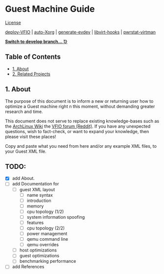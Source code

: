 # Guest Machine Guide
[License](LICENSE.md)

[deploy-VFIO](https://github.com/portellam/deploy-vfio) | [auto-Xorg](https://github.com/portellam/auto-Xorg) | [generate-evdev](https://github.com/portellam/generate-evdev) | [libvirt-hooks](https://github.com/portellam/deploy-vfio) | [pwrstat-virtman](https://github.com/portellam/deploy-vfio)

**[Switch to develop branch... ⎋](https://github.com/portellam/guest-machine-guide/tree/develop)**

## Table of Contents
- [1. About](#1-about)
- [2. Related Projects](#2-related-projects)

## 1. About
The purpose of this document is to inform a new or returning user how to optimize a Guest machine right n
this moment, without demanding greater research and time.

This document does not serve to replace existing knowledge-bases such as the [ArchLinux Wiki](https://wiki.archlinux.org/title/PCI_passthrough_via_OVMF) the [VFIO forum (Reddit)](https://old.reddit.com/r/vfio). If you have any unexpected questions, wish to fact-check, or want to expand your knowledge, then please visit these places!

Copy and paste what you need from here and/or any example XML files, to your Guest XML file.

## TODO:
- [x] add About.
- [ ] add Documentation for
  - [ ] guest XML layout
    - [ ] name syntax
    - [ ] introduction
    - [ ] memory
    - [ ] cpu topology (1/2)
    - [ ] system information spoofing
    - [ ] features
    - [ ] cpu topology (2/2)
    - [ ] power management
    - [ ] qemu command line
    - [ ] qemu overrides
  - [ ] host optimizations
  - [ ] guest optimizations
  - [ ] benchmarking performance
- [ ] add References
